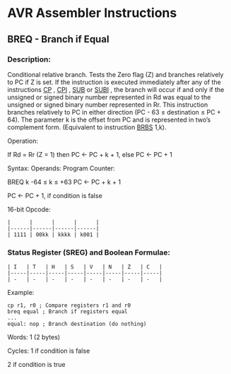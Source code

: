 AVR Assembler Instructions
==========================

BREQ - Branch if Equal
----------------------

### <a href="" id="N1328A"></a> Description:

Conditional relative branch. Tests the Zero flag (Z) and branches relatively to PC if Z is set. If the instruction is executed immediately after any of the instructions <a href="avrassembler.wb_CP.html" class="xref" title="CP- Compare">CP</a> , <a href="avrassembler.wb_CPI.html" class="xref" title="CPI- Compare with Immediate">CPI</a> , <a href="avrassembler.wb_SUB.html" class="xref" title="SUB- Subtract without Carry">SUB</a> or <a href="avrassembler.wb_SUBI.html" class="xref" title="SUBI- Subtract Immediate">SUBI</a> , the branch will occur if and only if the unsigned or signed binary number represented in Rd was equal to the unsigned or signed binary number represented in Rr. This instruction branches relatively to PC in either direction (PC - 63 ≤ destination ≤ PC + 64). The parameter k is the offset from PC and is represented in two’s complement form. (Equivalent to instruction <a href="avrassembler.wb_BRBS.html" class="xref" title="BRBS - Branch if Bit in SREG is Set">BRBS</a> 1,k).

Operation:

If Rd = Rr (Z = 1) then PC &lt;- PC + k + 1, else PC &lt;- PC + 1

Syntax: Operands: Program Counter:

BREQ k -64 ≤ k ≤ +63 PC &lt;- PC + k + 1

PC &lt;- PC + 1, if condition is false

16-bit Opcode:

```
|      |      |      |      |
|------|------|------|------|
| 1111 | 00kk | kkkk | k001 |
```
### <a href="" id="N132D3"></a> Status Register (SREG) and Boolean Formulae:

```
| I   | T   | H   | S   | V   | N   | Z   | C   |
|-----|-----|-----|-----|-----|-----|-----|-----|
| -   | -   | -   | -   | -   | -   | -   | -   |
```
Example:

``` programlisting
cp r1, r0 ; Compare registers r1 and r0
breq equal ; Branch if registers equal
...
equal: nop ; Branch destination (do nothing)
```

Words: 1 (2 bytes)

Cycles: 1 if condition is false

2 if condition is true
